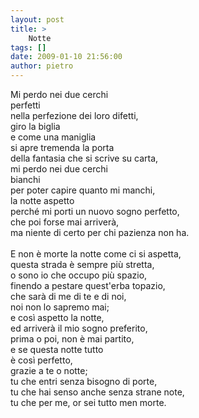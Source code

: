 ```yaml
---
layout: post
title: >
    Notte
tags: []
date: 2009-01-10 21:56:00
author: pietro
---
```

Mi perdo nei due cerchi<br/>perfetti<br/>nella perfezione dei loro difetti,<br/>giro la biglia<br/>e come una maniglia<br/>si apre tremenda la porta<br/>della fantasia che si scrive su carta,<br/>mi perdo nei due cerchi<br/>bianchi<br/>per poter capire quanto mi manchi,<br/>la notte aspetto<br/>perché mi porti un nuovo sogno perfetto,<br/>che poi forse mai arriverà,<br/>ma niente di certo per chi pazienza non ha.<br/><br/>E non è morte la notte come ci si aspetta,<br/>questa strada è sempre più stretta,<br/>o sono io che occupo più spazio,<br/>finendo a pestare quest'erba topazio,<br/>che sarà di me di te e di noi,<br/>noi non lo sapremo mai;<br/>e così aspetto la notte,<br/>ed arriverà il mio sogno preferito,<br/>prima o poi, non è mai partito,<br/>e se questa notte tutto<br/>è così perfetto,<br/>grazie a te o notte;<br/>tu che entri senza bisogno di porte,<br/>tu che hai senso anche senza strane note,<br/>tu che per me, or sei tutto men morte.
